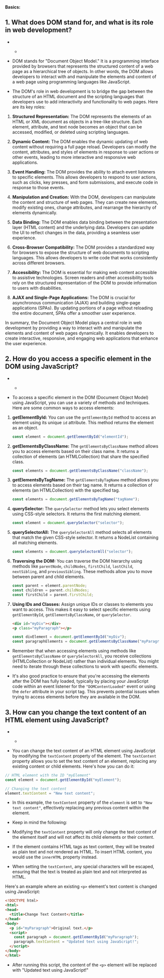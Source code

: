 **Basics:**

## 1. What does DOM stand for, and what is its role in web development?
- - > 

- DOM stands for "Document Object Model." It is a programming interface provided by browsers that represents the structured content of a web page as a hierarchical tree of objects. In other words, the DOM allows developers to interact with and manipulate the elements and content of a web page using programming languages like JavaScript.

- The DOM's role in web development is to bridge the gap between the structure of an HTML document and the scripting languages that developers use to add interactivity and functionality to web pages. Here are its key roles:

1. **Structured Representation:** The DOM represents the elements of an HTML or XML document as objects in a tree-like structure. Each element, attribute, and text node becomes an object that can be accessed, modified, or deleted using scripting languages.

2. **Dynamic Content:** The DOM enables the dynamic updating of web content without requiring a full page reload. Developers can modify the content, attributes, and styles of elements in response to user actions or other events, leading to more interactive and responsive web applications.

3. **Event Handling:** The DOM provides the ability to attach event listeners to specific elements. This allows developers to respond to user actions, such as clicks, key presses, and form submissions, and execute code in response to those events.

4. **Manipulation and Creation:** With the DOM, developers can manipulate the content and structure of web pages. They can create new elements, modify existing ones, change attributes, and rearrange the hierarchy of elements dynamically.

5. **Data Binding:** The DOM enables data binding between the presentation layer (HTML content) and the underlying data. Developers can update the UI to reflect changes in the data, providing a seamless user experience.

6. **Cross-Browser Compatibility:** The DOM provides a standardized way for browsers to expose the structure of web documents to scripting languages. This allows developers to write code that works consistently across different browsers.

7. **Accessibility:** The DOM is essential for making web content accessible to assistive technologies. Screen readers and other accessibility tools rely on the structured representation of the DOM to provide information to users with disabilities.

8. **AJAX and Single-Page Applications:** The DOM is crucial for asynchronous communication (AJAX) and building single-page applications (SPAs). By updating portions of a page without reloading the entire document, SPAs offer a smoother user experience.

In summary, the Document Object Model plays a central role in web development by providing a way to interact with and manipulate the elements and content of web pages dynamically. It enables developers to create interactive, responsive, and engaging web applications that enhance the user experience.

## 2. How do you access a specific element in the DOM using JavaScript?
- - >

- To access a specific element in the DOM (Document Object Model) using JavaScript, you can use a variety of methods and techniques. Here are some common ways to access elements:

1. **getElementById:**
   You can use the `getElementById` method to access an element using its unique `id` attribute. This method returns the element as an object.

   ```javascript
   const element = document.getElementById("elementId");
   ```

2. **getElementsByClassName:**
   The `getElementsByClassName` method allows you to access elements based on their class name. It returns a collection of elements (an HTMLCollection) that share the specified class.

   ```javascript
   const elements = document.getElementsByClassName("className");
   ```

3. **getElementsByTagName:**
   The `getElementsByTagName` method allows you to access elements based on their tag name. It returns a collection of elements (an HTMLCollection) with the specified tag.

   ```javascript
   const elements = document.getElementsByTagName("tagName");
   ```

4. **querySelector:**
   The `querySelector` method lets you select elements using CSS-style selectors. It returns the first matching element.

   ```javascript
   const element = document.querySelector("selector");
   ```

5. **querySelectorAll:**
   The `querySelectorAll` method selects all elements that match the given CSS-style selector. It returns a NodeList containing all matching elements.

   ```javascript
   const elements = document.querySelectorAll("selector");
   ```

6. **Traversing the DOM:**
   You can traverse the DOM hierarchy using methods like `parentNode`, `childNodes`, `firstChild`, `lastChild`, `nextSibling`, and `previousSibling`. These methods allow you to move between parent and child elements.

   ```javascript
   const parent = element.parentNode;
   const children = parent.childNodes;
   const firstChild = parent.firstChild;
   ```

7. **Using IDs and Classes:**
   Assign unique IDs or classes to elements you want to access. This makes it easy to select specific elements using `getElementById`, `getElementsByClassName`, or `querySelector`.

   ```html
   <div id="myDiv"></div>
   <p class="myParagraph"></p>
   ```

   ```javascript
   const divElement = document.getElementById("myDiv");
   const paragraphElements = document.getElementsByClassName("myParagraph");
   ```

- Remember that when accessing elements using methods like `getElementsByClassName` or `querySelectorAll`, you receive collections (HTMLCollection or NodeList) rather than individual elements. You might need to iterate through these collections to work with specific elements.

- It's also good practice to ensure that you're accessing the elements after the DOM has fully loaded, typically by placing your JavaScript code within an event listener for the `"DOMContentLoaded"` event or using the `defer` attribute in your script tag. This prevents potential issues when trying to access elements before they are available in the DOM.

## 3. How can you change the text content of an HTML element using JavaScript?
- - > 
- You can change the text content of an HTML element using JavaScript by modifying the `textContent` property of the element. The `textContent` property allows you to set the text content of an element, replacing any existing content or child elements. Here's how you can do it:

```javascript
// HTML element with the ID "myElement"
const element = document.getElementById("myElement");

// Changing the text content
element.textContent = "New text content";
```

- In this example, the `textContent` property of the `element` is set to `"New text content"`, effectively replacing any previous content within the element.

- Keep in mind the following:

- Modifying the `textContent` property will only change the text content of the element itself and will not affect its child elements or their content.
- If the element contains HTML tags as text content, they will be treated as plain text and not rendered as HTML. To insert HTML content, you would use the `innerHTML` property instead.
- When setting the `textContent`, any special characters will be escaped, ensuring that the text is treated as plain text and not interpreted as HTML.

Here's an example where an existing `<p>` element's text content is changed using JavaScript:

```html
<!DOCTYPE html>
<html>
<head>
  <title>Change Text Content</title>
</head>
<body>
  <p id="myParagraph">Original text.</p>
  <script>
    const paragraph = document.getElementById("myParagraph");
    paragraph.textContent = "Updated text using JavaScript!";
  </script>
</body>
</html>
```

- After running this script, the content of the `<p>` element will be replaced with "Updated text using JavaScript!"